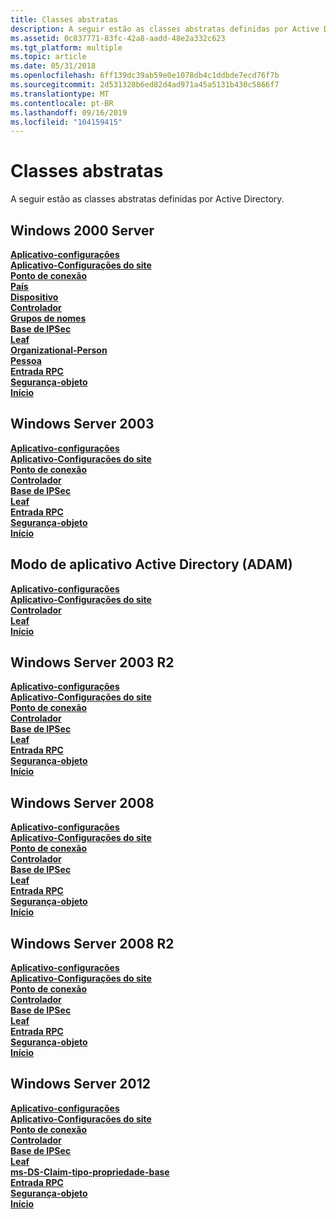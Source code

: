 ```yaml
---
title: Classes abstratas
description: A seguir estão as classes abstratas definidas por Active Directory.
ms.assetid: 0c837771-83fc-42a8-aadd-48e2a332c623
ms.tgt_platform: multiple
ms.topic: article
ms.date: 05/31/2018
ms.openlocfilehash: 6ff139dc39ab59e0e1078db4c1ddbde7ecd76f7b
ms.sourcegitcommit: 2d531328b6ed82d4ad971a45a5131b430c5866f7
ms.translationtype: MT
ms.contentlocale: pt-BR
ms.lasthandoff: 09/16/2019
ms.locfileid: "104159415"
---
```

# <a name="abstract-classes"></a>Classes abstratas

A seguir estão as classes abstratas definidas por Active Directory.

## <a name="windows-2000-server"></a>Windows 2000 Server

<dl>

[**Aplicativo-configurações**](c-applicationsettings.md)  
[**Aplicativo-Configurações do site**](c-applicationsitesettings.md)  
[**Ponto de conexão**](c-connectionpoint.md)  
[**País**](c-country.md)  
[**Dispositivo**](c-device.md)  
[**Controlador**](c-domain.md)  
[**Grupos de nomes**](c-groupofnames.md)  
[**Base de IPSec**](c-ipsecbase.md)  
[**Leaf**](c-leaf.md)  
[**Organizational-Person**](c-organizationalperson.md)  
[**Pessoa**](c-person.md)  
[**Entrada RPC**](c-rpcentry.md)  
[**Segurança-objeto**](c-securityobject.md)  
[**Início**](c-top.md)  
</dl>

## <a name="windows-server-2003"></a>Windows Server 2003

<dl>

[**Aplicativo-configurações**](c-applicationsettings.md)  
[**Aplicativo-Configurações do site**](c-applicationsitesettings.md)  
[**Ponto de conexão**](c-connectionpoint.md)  
[**Controlador**](c-domain.md)  
[**Base de IPSec**](c-ipsecbase.md)  
[**Leaf**](c-leaf.md)  
[**Entrada RPC**](c-rpcentry.md)  
[**Segurança-objeto**](c-securityobject.md)  
[**Início**](c-top.md)  
</dl>

## <a name="active-directory-application-mode-adam"></a>Modo de aplicativo Active Directory (ADAM)

<dl>

[**Aplicativo-configurações**](c-applicationsettings.md)  
[**Aplicativo-Configurações do site**](c-applicationsitesettings.md)  
[**Controlador**](c-domain.md)  
[**Leaf**](c-leaf.md)  
[**Início**](c-top.md)  
</dl>

## <a name="windows-server-2003-r2"></a>Windows Server 2003 R2

<dl>

[**Aplicativo-configurações**](c-applicationsettings.md)  
[**Aplicativo-Configurações do site**](c-applicationsitesettings.md)  
[**Ponto de conexão**](c-connectionpoint.md)  
[**Controlador**](c-domain.md)  
[**Base de IPSec**](c-ipsecbase.md)  
[**Leaf**](c-leaf.md)  
[**Entrada RPC**](c-rpcentry.md)  
[**Segurança-objeto**](c-securityobject.md)  
[**Início**](c-top.md)  
</dl>

## <a name="windows-server-2008"></a>Windows Server 2008

<dl>

[**Aplicativo-configurações**](c-applicationsettings.md)  
[**Aplicativo-Configurações do site**](c-applicationsitesettings.md)  
[**Ponto de conexão**](c-connectionpoint.md)  
[**Controlador**](c-domain.md)  
[**Base de IPSec**](c-ipsecbase.md)  
[**Leaf**](c-leaf.md)  
[**Entrada RPC**](c-rpcentry.md)  
[**Segurança-objeto**](c-securityobject.md)  
[**Início**](c-top.md)  
</dl>

## <a name="windows-server-2008-r2"></a>Windows Server 2008 R2

<dl>

[**Aplicativo-configurações**](c-applicationsettings.md)  
[**Aplicativo-Configurações do site**](c-applicationsitesettings.md)  
[**Ponto de conexão**](c-connectionpoint.md)  
[**Controlador**](c-domain.md)  
[**Base de IPSec**](c-ipsecbase.md)  
[**Leaf**](c-leaf.md)  
[**Entrada RPC**](c-rpcentry.md)  
[**Segurança-objeto**](c-securityobject.md)  
[**Início**](c-top.md)  
</dl>

## <a name="windows-server-2012"></a>Windows Server 2012

<dl>

[**Aplicativo-configurações**](c-applicationsettings.md)  
[**Aplicativo-Configurações do site**](c-applicationsitesettings.md)  
[**Ponto de conexão**](c-connectionpoint.md)  
[**Controlador**](c-domain.md)  
[**Base de IPSec**](c-ipsecbase.md)  
[**Leaf**](c-leaf.md)  
[**ms-DS-Claim-tipo-propriedade-base**](c-msds-claimtypepropertybase.md)  
[**Entrada RPC**](c-rpcentry.md)  
[**Segurança-objeto**](c-securityobject.md)  
[**Início**](c-top.md)  
</dl>

 

 




